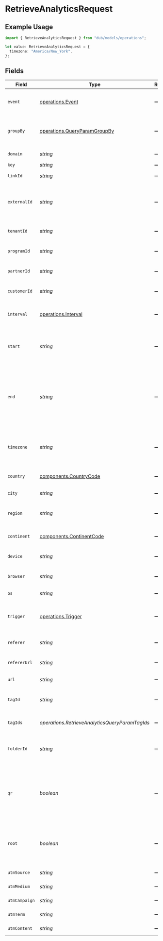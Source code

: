 # RetrieveAnalyticsRequest

## Example Usage

```typescript
import { RetrieveAnalyticsRequest } from "dub/models/operations";

let value: RetrieveAnalyticsRequest = {
  timezone: "America/New_York",
};
```

## Fields

| Field                                                                                                                                                                 | Type                                                                                                                                                                  | Required                                                                                                                                                              | Description                                                                                                                                                           | Example                                                                                                                                                               |
| --------------------------------------------------------------------------------------------------------------------------------------------------------------------- | --------------------------------------------------------------------------------------------------------------------------------------------------------------------- | --------------------------------------------------------------------------------------------------------------------------------------------------------------------- | --------------------------------------------------------------------------------------------------------------------------------------------------------------------- | --------------------------------------------------------------------------------------------------------------------------------------------------------------------- |
| `event`                                                                                                                                                               | [operations.Event](../../models/operations/event.md)                                                                                                                  | :heavy_minus_sign:                                                                                                                                                    | The type of event to retrieve analytics for. Defaults to `clicks`.                                                                                                    |                                                                                                                                                                       |
| `groupBy`                                                                                                                                                             | [operations.QueryParamGroupBy](../../models/operations/queryparamgroupby.md)                                                                                          | :heavy_minus_sign:                                                                                                                                                    | The parameter to group the analytics data points by. Defaults to `count` if undefined.                                                                                |                                                                                                                                                                       |
| `domain`                                                                                                                                                              | *string*                                                                                                                                                              | :heavy_minus_sign:                                                                                                                                                    | The domain to filter analytics for.                                                                                                                                   |                                                                                                                                                                       |
| `key`                                                                                                                                                                 | *string*                                                                                                                                                              | :heavy_minus_sign:                                                                                                                                                    | The short link slug.                                                                                                                                                  |                                                                                                                                                                       |
| `linkId`                                                                                                                                                              | *string*                                                                                                                                                              | :heavy_minus_sign:                                                                                                                                                    | The unique ID of the short link on Dub.                                                                                                                               |                                                                                                                                                                       |
| `externalId`                                                                                                                                                          | *string*                                                                                                                                                              | :heavy_minus_sign:                                                                                                                                                    | This is the ID of the link in the your database. Must be prefixed with 'ext_' when passed as a query parameter.                                                       |                                                                                                                                                                       |
| `tenantId`                                                                                                                                                            | *string*                                                                                                                                                              | :heavy_minus_sign:                                                                                                                                                    | The ID of the tenant that created the link inside your system.                                                                                                        |                                                                                                                                                                       |
| `programId`                                                                                                                                                           | *string*                                                                                                                                                              | :heavy_minus_sign:                                                                                                                                                    | The ID of the program to retrieve analytics for.                                                                                                                      |                                                                                                                                                                       |
| `partnerId`                                                                                                                                                           | *string*                                                                                                                                                              | :heavy_minus_sign:                                                                                                                                                    | The ID of the partner to retrieve analytics for.                                                                                                                      |                                                                                                                                                                       |
| `customerId`                                                                                                                                                          | *string*                                                                                                                                                              | :heavy_minus_sign:                                                                                                                                                    | The ID of the customer to retrieve analytics for.                                                                                                                     |                                                                                                                                                                       |
| `interval`                                                                                                                                                            | [operations.Interval](../../models/operations/interval.md)                                                                                                            | :heavy_minus_sign:                                                                                                                                                    | The interval to retrieve analytics for. If undefined, defaults to 24h.                                                                                                |                                                                                                                                                                       |
| `start`                                                                                                                                                               | *string*                                                                                                                                                              | :heavy_minus_sign:                                                                                                                                                    | The start date and time when to retrieve analytics from. If set, takes precedence over `interval`.                                                                    |                                                                                                                                                                       |
| `end`                                                                                                                                                                 | *string*                                                                                                                                                              | :heavy_minus_sign:                                                                                                                                                    | The end date and time when to retrieve analytics from. If not provided, defaults to the current date. If set along with `start`, takes precedence over `interval`.    |                                                                                                                                                                       |
| `timezone`                                                                                                                                                            | *string*                                                                                                                                                              | :heavy_minus_sign:                                                                                                                                                    | The IANA time zone code for aligning timeseries granularity (e.g. America/New_York). Defaults to UTC.                                                                 | America/New_York                                                                                                                                                      |
| `country`                                                                                                                                                             | [components.CountryCode](../../models/components/countrycode.md)                                                                                                      | :heavy_minus_sign:                                                                                                                                                    | The country to retrieve analytics for.                                                                                                                                |                                                                                                                                                                       |
| `city`                                                                                                                                                                | *string*                                                                                                                                                              | :heavy_minus_sign:                                                                                                                                                    | The city to retrieve analytics for.                                                                                                                                   | New York                                                                                                                                                              |
| `region`                                                                                                                                                              | *string*                                                                                                                                                              | :heavy_minus_sign:                                                                                                                                                    | The ISO 3166-2 region code to retrieve analytics for.                                                                                                                 |                                                                                                                                                                       |
| `continent`                                                                                                                                                           | [components.ContinentCode](../../models/components/continentcode.md)                                                                                                  | :heavy_minus_sign:                                                                                                                                                    | The continent to retrieve analytics for.                                                                                                                              |                                                                                                                                                                       |
| `device`                                                                                                                                                              | *string*                                                                                                                                                              | :heavy_minus_sign:                                                                                                                                                    | The device to retrieve analytics for.                                                                                                                                 | Desktop                                                                                                                                                               |
| `browser`                                                                                                                                                             | *string*                                                                                                                                                              | :heavy_minus_sign:                                                                                                                                                    | The browser to retrieve analytics for.                                                                                                                                | Chrome                                                                                                                                                                |
| `os`                                                                                                                                                                  | *string*                                                                                                                                                              | :heavy_minus_sign:                                                                                                                                                    | The OS to retrieve analytics for.                                                                                                                                     | Windows                                                                                                                                                               |
| `trigger`                                                                                                                                                             | [operations.Trigger](../../models/operations/trigger.md)                                                                                                              | :heavy_minus_sign:                                                                                                                                                    | The trigger to retrieve analytics for. If undefined, return both QR and link clicks.                                                                                  |                                                                                                                                                                       |
| `referer`                                                                                                                                                             | *string*                                                                                                                                                              | :heavy_minus_sign:                                                                                                                                                    | The referer to retrieve analytics for.                                                                                                                                | google.com                                                                                                                                                            |
| `refererUrl`                                                                                                                                                          | *string*                                                                                                                                                              | :heavy_minus_sign:                                                                                                                                                    | The full referer URL to retrieve analytics for.                                                                                                                       | https://dub.co/blog                                                                                                                                                   |
| `url`                                                                                                                                                                 | *string*                                                                                                                                                              | :heavy_minus_sign:                                                                                                                                                    | The URL to retrieve analytics for.                                                                                                                                    |                                                                                                                                                                       |
| `tagId`                                                                                                                                                               | *string*                                                                                                                                                              | :heavy_minus_sign:                                                                                                                                                    | Deprecated. Use `tagIds` instead. The tag ID to retrieve analytics for.                                                                                               |                                                                                                                                                                       |
| `tagIds`                                                                                                                                                              | *operations.RetrieveAnalyticsQueryParamTagIds*                                                                                                                        | :heavy_minus_sign:                                                                                                                                                    | The tag IDs to retrieve analytics for.                                                                                                                                |                                                                                                                                                                       |
| `folderId`                                                                                                                                                            | *string*                                                                                                                                                              | :heavy_minus_sign:                                                                                                                                                    | The folder ID to retrieve analytics for. If not provided, return analytics for unsorted links.                                                                        |                                                                                                                                                                       |
| `qr`                                                                                                                                                                  | *boolean*                                                                                                                                                             | :heavy_minus_sign:                                                                                                                                                    | Deprecated. Use the `trigger` field instead. Filter for QR code scans. If true, filter for QR codes only. If false, filter for links only. If undefined, return both. |                                                                                                                                                                       |
| `root`                                                                                                                                                                | *boolean*                                                                                                                                                             | :heavy_minus_sign:                                                                                                                                                    | Filter for root domains. If true, filter for domains only. If false, filter for links only. If undefined, return both.                                                |                                                                                                                                                                       |
| `utmSource`                                                                                                                                                           | *string*                                                                                                                                                              | :heavy_minus_sign:                                                                                                                                                    | The UTM source of the short link.                                                                                                                                     |                                                                                                                                                                       |
| `utmMedium`                                                                                                                                                           | *string*                                                                                                                                                              | :heavy_minus_sign:                                                                                                                                                    | The UTM medium of the short link.                                                                                                                                     |                                                                                                                                                                       |
| `utmCampaign`                                                                                                                                                         | *string*                                                                                                                                                              | :heavy_minus_sign:                                                                                                                                                    | The UTM campaign of the short link.                                                                                                                                   |                                                                                                                                                                       |
| `utmTerm`                                                                                                                                                             | *string*                                                                                                                                                              | :heavy_minus_sign:                                                                                                                                                    | The UTM term of the short link.                                                                                                                                       |                                                                                                                                                                       |
| `utmContent`                                                                                                                                                          | *string*                                                                                                                                                              | :heavy_minus_sign:                                                                                                                                                    | The UTM content of the short link.                                                                                                                                    |                                                                                                                                                                       |